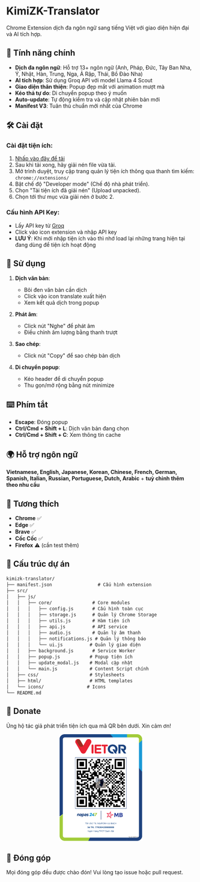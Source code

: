 # KimiZK-Translator

Chrome Extension dịch đa ngôn ngữ sang tiếng Việt với giao diện hiện đại và AI tích hợp.

## 🚀 Tính năng chính

- **Dịch đa ngôn ngữ**: Hỗ trợ 13+ ngôn ngữ (Anh, Pháp, Đức, Tây Ban Nha, Ý, Nhật, Hàn, Trung, Nga, Ả Rập, Thái, Bồ Đào Nha)
- **AI tích hợp**: Sử dụng Groq API với model Llama 4 Scout
- **Giao diện thân thiện**: Popup đẹp mắt với animation mượt mà
- **Kéo thả tự do**: Di chuyển popup theo ý muốn
- **Auto-update**: Tự động kiểm tra và cập nhật phiên bản mới
- **Manifest V3**: Tuân thủ chuẩn mới nhất của Chrome

## 🛠️ Cài đặt

### **Cài đặt tiện ích:**
1. [Nhấp vào đây để tải](https://github.com/KimiZK-Dev/KimiZK-Translator/releases/download/1.0.4/KimiZK-Translator.zip)
2. Sau khi tải xong, hãy giải nén file vừa tải.
3. Mở trình duyệt, truy cập trang quản lý tiện ích thông qua thanh tìm kiếm: `chrome://extensions/`
4. Bật chế độ "Developer mode" (Chế độ nhà phát triển).
5. Chọn "Tải tiện ích đã giải nén" (Upload unpacked).
6. Chọn tới thư mục vừa giải nén ở bước 2.

### **Cấu hình API Key:**
- Lấy API key từ [Groq](https://console.groq.com/)
- Click vào icon extension và nhập API key
- **LƯU Ý**: Khi mới nhập tiện ích vào thì nhớ load lại những trang hiện tại đang dùng để tiện ích hoạt động

## 🎯 Sử dụng

1. **Dịch văn bản**:
   - Bôi đen văn bản cần dịch
   - Click vào icon translate xuất hiện
   - Xem kết quả dịch trong popup

2. **Phát âm**:
   - Click nút "Nghe" để phát âm
   - Điều chỉnh âm lượng bằng thanh trượt

3. **Sao chép**:
   - Click nút "Copy" để sao chép bản dịch

4. **Di chuyển popup**:
   - Kéo header để di chuyển popup
   - Thu gọn/mở rộng bằng nút minimize

## ⌨️ Phím tắt

- **Escape**: Đóng popup
- **Ctrl/Cmd + Shift + L**: Dịch văn bản đang chọn
- **Ctrl/Cmd + Shift + C**: Xem thông tin cache

## 🌍 Hỗ trợ ngôn ngữ

**Vietnamese, English, Japanese, Korean, Chinese, French, German, Spanish, Italian, Russian, Portuguese, Dutch, Arabic** + **tuỳ chỉnh thêm theo nhu cầu**

## 📱 Tương thích

- **Chrome** ✅
- **Edge** ✅  
- **Brave** ✅
- **Cốc Cốc** ✅
- **Firefox** ⚠️ (cần test thêm)

## 📁 Cấu trúc dự án

```
kimizk-translator/
├── manifest.json                 # Cấu hình extension
├── src/
│   ├── js/
│   │   ├── core/               # Core modules
│   │   │   ├── config.js       # Cấu hình toàn cục
│   │   │   ├── storage.js      # Quản lý Chrome Storage
│   │   │   ├── utils.js        # Hàm tiện ích
│   │   │   ├── api.js          # API service
│   │   │   ├── audio.js        # Quản lý âm thanh
│   │   │   ├── notifications.js # Quản lý thông báo
│   │   │   └── ui.js          # Quản lý giao diện
│   │   ├── background.js       # Service Worker
│   │   ├── popup.js           # Popup tiện ích
│   │   ├── update_modal.js    # Modal cập nhật
│   │   └── main.js            # Content Script chính
│   ├── css/                   # Stylesheets
│   ├── html/                  # HTML templates
│   └── icons/                # Icons
└── README.md
```

## 💖 Donate

Ủng hộ tác giả phát triển tiện ích qua mã QR bên dưới. Xin cảm ơn!

<p align="center">
  <img src="./CUỘC SỐNG KHÓ KHĂN QUÁ.png" alt="Donate QR" width="220" />
</p>

## 🤝 Đóng góp

Mọi đóng góp đều được chào đón! Vui lòng tạo issue hoặc pull request.

